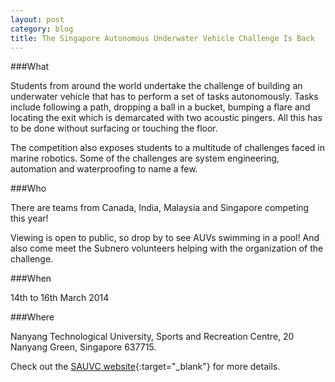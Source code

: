 ```yaml
---
layout: post
category: blog
title: The Singapore Autonomous Underwater Vehicle Challenge Is Back
---
```


###What

Students from around the world undertake the challenge of building an underwater vehicle that has to perform a set of tasks autonomously. Tasks include following a path, dropping a ball in a bucket, bumping a flare and locating the exit which is demarcated with two acoustic pingers. All this has to be done without surfacing or touching the floor.

The competition also exposes students to a multitude of challenges faced in marine robotics. Some of the challenges are system engineering, automation and waterproofing to name a few.

###Who

There are teams from Canada, India, Malaysia and Singapore competing this year!

Viewing is open to public, so drop by to see AUVs swimming in a pool!  And also come meet the Subnero volunteers helping with the organization of the challenge.

###When

14th to 16th March 2014

###Where

Nanyang Technological University,
Sports and Recreation Centre,
20 Nanyang Green, Singapore 637715.

Check out the [SAUVC website](http://ewh.ieee.org/r10/singapore/oes/sauvc/index.html){:target="_blank"} for more details.
